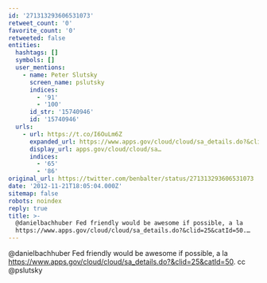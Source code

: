 ```yaml
---
id: '271313293606531073'
retweet_count: '0'
favorite_count: '0'
retweeted: false
entities:
  hashtags: []
  symbols: []
  user_mentions:
    - name: Peter Slutsky
      screen_name: pslutsky
      indices:
        - '91'
        - '100'
      id_str: '15740946'
      id: '15740946'
  urls:
    - url: https://t.co/I6OuLm6Z
      expanded_url: https://www.apps.gov/cloud/cloud/sa_details.do?&clid=25&catId=50
      display_url: apps.gov/cloud/cloud/sa…
      indices:
        - '65'
        - '86'
original_url: https://twitter.com/benbalter/status/271313293606531073
date: '2012-11-21T18:05:04.000Z'
sitemap: false
robots: noindex
reply: true
title: >-
  @danielbachhuber Fed friendly would be awesome if possible, a la
  https://www.apps.gov/cloud/cloud/sa_details.do?&clid=25&catId=50.…
---
```


@danielbachhuber Fed friendly would be awesome if possible, a la https://www.apps.gov/cloud/cloud/sa_details.do?&clid=25&catId=50. cc @pslutsky